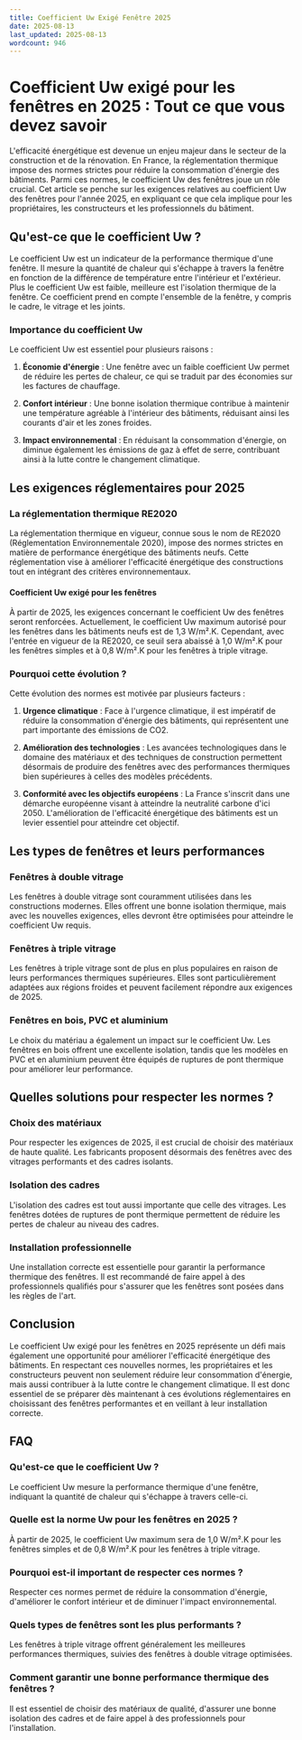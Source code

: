 ```yaml
---
title: Coefficient Uw Exigé Fenêtre 2025
date: 2025-08-13
last_updated: 2025-08-13
wordcount: 946
---
```


# Coefficient Uw exigé pour les fenêtres en 2025 : Tout ce que vous devez savoir

L'efficacité énergétique est devenue un enjeu majeur dans le secteur de la construction et de la rénovation. En France, la réglementation thermique impose des normes strictes pour réduire la consommation d'énergie des bâtiments. Parmi ces normes, le coefficient Uw des fenêtres joue un rôle crucial. Cet article se penche sur les exigences relatives au coefficient Uw des fenêtres pour l'année 2025, en expliquant ce que cela implique pour les propriétaires, les constructeurs et les professionnels du bâtiment.

## Qu'est-ce que le coefficient Uw ?

Le coefficient Uw est un indicateur de la performance thermique d'une fenêtre. Il mesure la quantité de chaleur qui s'échappe à travers la fenêtre en fonction de la différence de température entre l'intérieur et l'extérieur. Plus le coefficient Uw est faible, meilleure est l'isolation thermique de la fenêtre. Ce coefficient prend en compte l'ensemble de la fenêtre, y compris le cadre, le vitrage et les joints.

### Importance du coefficient Uw

Le coefficient Uw est essentiel pour plusieurs raisons :

1. **Économie d'énergie** : Une fenêtre avec un faible coefficient Uw permet de réduire les pertes de chaleur, ce qui se traduit par des économies sur les factures de chauffage.
   
2. **Confort intérieur** : Une bonne isolation thermique contribue à maintenir une température agréable à l'intérieur des bâtiments, réduisant ainsi les courants d'air et les zones froides.

3. **Impact environnemental** : En réduisant la consommation d'énergie, on diminue également les émissions de gaz à effet de serre, contribuant ainsi à la lutte contre le changement climatique.

## Les exigences réglementaires pour 2025

### La réglementation thermique RE2020

La réglementation thermique en vigueur, connue sous le nom de RE2020 (Réglementation Environnementale 2020), impose des normes strictes en matière de performance énergétique des bâtiments neufs. Cette réglementation vise à améliorer l'efficacité énergétique des constructions tout en intégrant des critères environnementaux.

#### Coefficient Uw exigé pour les fenêtres

À partir de 2025, les exigences concernant le coefficient Uw des fenêtres seront renforcées. Actuellement, le coefficient Uw maximum autorisé pour les fenêtres dans les bâtiments neufs est de 1,3 W/m².K. Cependant, avec l'entrée en vigueur de la RE2020, ce seuil sera abaissé à 1,0 W/m².K pour les fenêtres simples et à 0,8 W/m².K pour les fenêtres à triple vitrage.

### Pourquoi cette évolution ?

Cette évolution des normes est motivée par plusieurs facteurs :

1. **Urgence climatique** : Face à l'urgence climatique, il est impératif de réduire la consommation d'énergie des bâtiments, qui représentent une part importante des émissions de CO2.

2. **Amélioration des technologies** : Les avancées technologiques dans le domaine des matériaux et des techniques de construction permettent désormais de produire des fenêtres avec des performances thermiques bien supérieures à celles des modèles précédents.

3. **Conformité avec les objectifs européens** : La France s'inscrit dans une démarche européenne visant à atteindre la neutralité carbone d'ici 2050. L'amélioration de l'efficacité énergétique des bâtiments est un levier essentiel pour atteindre cet objectif.

## Les types de fenêtres et leurs performances

### Fenêtres à double vitrage

Les fenêtres à double vitrage sont couramment utilisées dans les constructions modernes. Elles offrent une bonne isolation thermique, mais avec les nouvelles exigences, elles devront être optimisées pour atteindre le coefficient Uw requis.

### Fenêtres à triple vitrage

Les fenêtres à triple vitrage sont de plus en plus populaires en raison de leurs performances thermiques supérieures. Elles sont particulièrement adaptées aux régions froides et peuvent facilement répondre aux exigences de 2025.

### Fenêtres en bois, PVC et aluminium

Le choix du matériau a également un impact sur le coefficient Uw. Les fenêtres en bois offrent une excellente isolation, tandis que les modèles en PVC et en aluminium peuvent être équipés de ruptures de pont thermique pour améliorer leur performance.

## Quelles solutions pour respecter les normes ?

### Choix des matériaux

Pour respecter les exigences de 2025, il est crucial de choisir des matériaux de haute qualité. Les fabricants proposent désormais des fenêtres avec des vitrages performants et des cadres isolants.

### Isolation des cadres

L'isolation des cadres est tout aussi importante que celle des vitrages. Les fenêtres dotées de ruptures de pont thermique permettent de réduire les pertes de chaleur au niveau des cadres.

### Installation professionnelle

Une installation correcte est essentielle pour garantir la performance thermique des fenêtres. Il est recommandé de faire appel à des professionnels qualifiés pour s'assurer que les fenêtres sont posées dans les règles de l'art.

## Conclusion

Le coefficient Uw exigé pour les fenêtres en 2025 représente un défi mais également une opportunité pour améliorer l'efficacité énergétique des bâtiments. En respectant ces nouvelles normes, les propriétaires et les constructeurs peuvent non seulement réduire leur consommation d'énergie, mais aussi contribuer à la lutte contre le changement climatique. Il est donc essentiel de se préparer dès maintenant à ces évolutions réglementaires en choisissant des fenêtres performantes et en veillant à leur installation correcte.

## FAQ

### Qu'est-ce que le coefficient Uw ?

Le coefficient Uw mesure la performance thermique d'une fenêtre, indiquant la quantité de chaleur qui s'échappe à travers celle-ci.

### Quelle est la norme Uw pour les fenêtres en 2025 ?

À partir de 2025, le coefficient Uw maximum sera de 1,0 W/m².K pour les fenêtres simples et de 0,8 W/m².K pour les fenêtres à triple vitrage.

### Pourquoi est-il important de respecter ces normes ?

Respecter ces normes permet de réduire la consommation d'énergie, d'améliorer le confort intérieur et de diminuer l'impact environnemental.

### Quels types de fenêtres sont les plus performants ?

Les fenêtres à triple vitrage offrent généralement les meilleures performances thermiques, suivies des fenêtres à double vitrage optimisées.

### Comment garantir une bonne performance thermique des fenêtres ?

Il est essentiel de choisir des matériaux de qualité, d'assurer une bonne isolation des cadres et de faire appel à des professionnels pour l'installation.